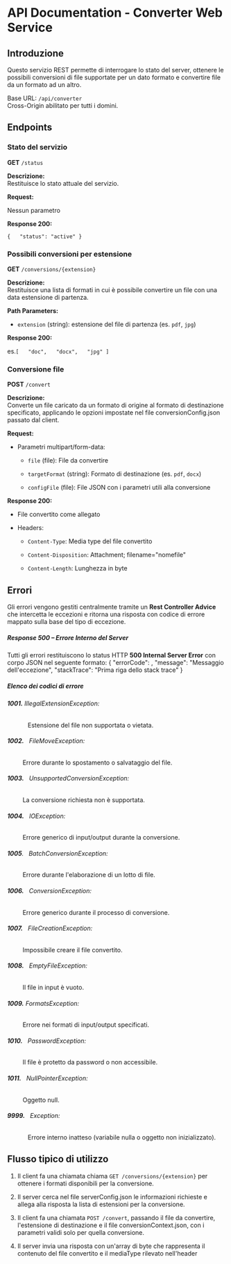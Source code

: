 # API Documentation - Converter Web Service

## Introduzione

Questo servizio REST permette di interrogare lo stato del server, ottenere le possibili conversioni di file supportate per un dato formato e convertire file da un formato ad un altro.

Base URL: `/api/converter`  
Cross-Origin abilitato per tutti i domini.

## Endpoints

### Stato del servizio

**GET** `/status`

**Descrizione:**  
Restituisce lo stato attuale del servizio.

**Request:** 

Nessun parametro

**Response 200:**

`{   "status": "active" }`

### Possibili conversioni per estensione

**GET** `/conversions/{extension}`

**Descrizione:**  
Restituisce una lista di formati in cui è possibile convertire un file con una data estensione di partenza.

**Path Parameters:**

- `extension` (string): estensione del file di partenza (es. `pdf`, `jpg`)

**Response 200:**

es.`[   "doc",   "docx",   "jpg" ]`

### Conversione file

**POST** `/convert`

**Descrizione:**  
Converte un file caricato da un formato di origine al formato di destinazione specificato, applicando le opzioni impostate nel file conversionConfig.json passato dal client.

**Request:**

- Parametri multipart/form-data:
  
  - `file` (file): File da convertire
  
  - `targetFormat` (string): Formato di destinazione (es. `pdf`, `docx`)
  
  - `configFile` (file): File JSON con i parametri utili alla conversione

**Response 200:**

- File convertito come allegato

- Headers:
  
  - `Content-Type`: Media type del file convertito
  
  - `Content-Disposition`: Attachment; filename="nomefile"
  
  - `Content-Length`: Lunghezza in byte

## Errori

Gli errori vengono gestiti centralmente tramite un **Rest Controller Advice** che intercetta le eccezioni e ritorna una risposta con codice di errore mappato sulla base del tipo di eccezione.

##### Response 500 – Errore Interno del Server

Tutti gli errori restituiscono lo status HTTP **500 Internal Server Error** con corpo JSON nel seguente formato:
{
  "errorCode": <codice numerico>,
  "message": "Messaggio dell'eccezione",
  "stackTrace": "Prima riga dello stack trace"
}

##### Elenco dei codici di errore

###### **1001.**   IllegalExtensionException:

            Estensione del file non supportata o vietata.

###### **1002.**   FileMoveException:

            Errore durante lo spostamento o salvataggio del file.

###### **1003.**   UnsupportedConversionException:

            La conversione richiesta non è supportata.

###### **1004.**   IOException:

            Errore generico di input/output durante la conversione.

###### **1005**.   BatchConversionException:

            Errore durante l'elaborazione di un lotto di file.

###### **1006.**   ConversionException:

            Errore generico durante il processo di conversione.

###### **1007.**   FileCreationException:

            Impossibile creare il file convertito.

###### **1008.**   EmptyFileException:

            Il file in input è vuoto.

###### **1009.**   FormatsException:

            Errore nei formati di input/output specificati.

###### **1010.**   PasswordException:

           Il file è protetto da password o non accessibile.

###### **1011.**   NullPointerException:

            Oggetto null.

###### **9999.**   Exception:

            Errore interno inatteso (variabile nulla o oggetto non inizializzato).

## Flusso tipico di utilizzo

1. Il client fa una chiamata chiama `GET /conversions/{extension}` per ottenere i formati disponibili per la conversione.

2. Il server cerca nel file serverConfig.json le informazioni richieste e allega alla risposta la lista di estensioni per la conversione.

3. Il client fa una chiamata `POST /convert`, passando il file da convertire, l'estensione di destinazione e il file conversionContext.json, con i parametri validi solo per quella conversione.

4. Il server invia una risposta con un'array di byte che rappresenta il contenuto del file convertito e il mediaType rilevato nell'header
